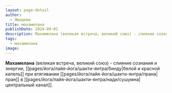 ```yaml
---
layout: page-detail
author:
  - Яшодеви
title: махамелана
publishDate: 2024-09-01
description: Махамелана (великая встреча, великий союз) - слияние сознания и энергии, белой и красной капель при втягивании пран в центральный канал.
tags:
  - махамелана
image:
---
```

**Махамелана** (великая встреча, великий союз) - слияние сознания и энергии, [[pages/йога/лайя-йога/шакти-янтра/бинду|белой и красной капель]] при втягивании [[pages/йога/лайя-йога/шакти-янтра/прана|пран]] в [[pages/йога/лайя-йога/шакти-янтра/нади/сушумна|центральный канал]].


